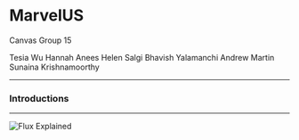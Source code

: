 # MarvelUS 

Canvas Group 15

Tesia Wu
Hannah Anees
Helen Salgi
Bhavish Yalamanchi
Andrew Martin
Sunaina Krishnamoorthy

---

### Introductions



---

![Flux Explained](https://facebook.github.io/flux/img/flux-simple-f8-diagram-explained-1300w.png)
